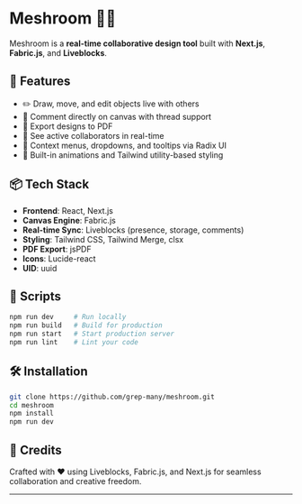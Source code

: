 # Meshroom 🧠🍄

Meshroom is a **real-time collaborative design tool** built with **Next.js**, **Fabric.js**, and **Liveblocks**.

## 🚀 Features

- ✏️ Draw, move, and edit objects live with others
- 🧵 Comment directly on canvas with thread support
- 📁 Export designs to PDF
- 👥 See active collaborators in real-time
- 🧩 Context menus, dropdowns, and tooltips via Radix UI
- 💨 Built-in animations and Tailwind utility-based styling

## 📦 Tech Stack

- **Frontend**: React, Next.js
- **Canvas Engine**: Fabric.js
- **Real-time Sync**: Liveblocks (presence, storage, comments)
- **Styling**: Tailwind CSS, Tailwind Merge, clsx
- **PDF Export**: jsPDF
- **Icons**: Lucide-react
- **UID**: uuid

## 📄 Scripts

```bash
npm run dev     # Run locally
npm run build   # Build for production
npm run start   # Start production server
npm run lint    # Lint your code
```

## 🛠 Installation

```bash
git clone https://github.com/grep-many/meshroom.git
cd meshroom
npm install
npm run dev
```

## 🧠 Credits

Crafted with ❤️ using Liveblocks, Fabric.js, and Next.js for seamless collaboration and creative freedom.

---
